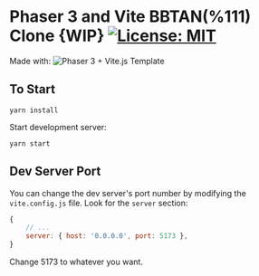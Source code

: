 # Phaser 3 and Vite BBTAN(%111) Clone {WIP} [![License: MIT](https://img.shields.io/badge/License-MIT-yellow.svg)](https://opensource.org/licenses/MIT)
Made with: 
![Phaser 3 + Vite.js Template](https://github.com/ourcade/phaser3-vite-template)

## To Start
```
yarn install
```
Start development server:
```
yarn start
```

## Dev Server Port

You can change the dev server's port number by modifying the `vite.config.js` file. Look for the `server` section:

```js
{
	// ...
	server: { host: '0.0.0.0', port: 5173 },
}
```

Change 5173 to whatever you want.
